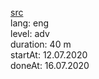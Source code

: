 [src](https://egghead.io/courses/use-typescript-to-develop-vue-js-web-applications)
<br>lang: eng
<br>level: adv
<br>duration: 40 m
<br>startAt: 12.07.2020
<br>doneAt: 16.07.2020


